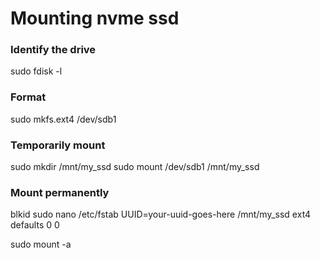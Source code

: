 # Mounting nvme ssd

### Identify the drive
sudo fdisk -l

### Format
sudo mkfs.ext4 /dev/sdb1

### Temporarily mount
sudo mkdir /mnt/my_ssd
sudo mount /dev/sdb1 /mnt/my_ssd

### Mount permanently
blkid
sudo nano /etc/fstab
UUID=your-uuid-goes-here /mnt/my_ssd ext4 defaults 0 0

sudo mount -a